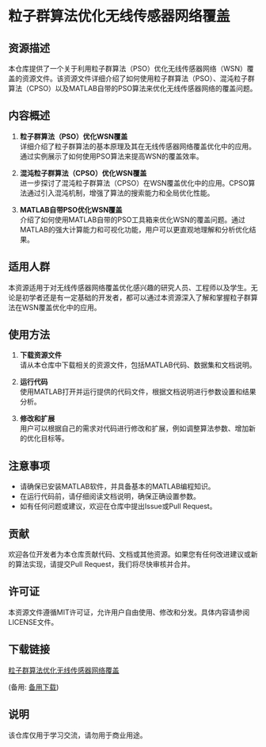 # 粒子群算法优化无线传感器网络覆盖

## 资源描述

本仓库提供了一个关于利用粒子群算法（PSO）优化无线传感器网络（WSN）覆盖的资源文件。该资源文件详细介绍了如何使用粒子群算法（PSO）、混沌粒子群算法（CPSO）以及MATLAB自带的PSO算法来优化无线传感器网络的覆盖问题。

## 内容概述

1. **粒子群算法（PSO）优化WSN覆盖**  
   详细介绍了粒子群算法的基本原理及其在无线传感器网络覆盖优化中的应用。通过实例展示了如何使用PSO算法来提高WSN的覆盖效率。

2. **混沌粒子群算法（CPSO）优化WSN覆盖**  
   进一步探讨了混沌粒子群算法（CPSO）在WSN覆盖优化中的应用。CPSO算法通过引入混沌机制，增强了算法的搜索能力和全局优化性能。

3. **MATLAB自带PSO优化WSN覆盖**  
   介绍了如何使用MATLAB自带的PSO工具箱来优化WSN的覆盖问题。通过MATLAB的强大计算能力和可视化功能，用户可以更直观地理解和分析优化结果。

## 适用人群

本资源适用于对无线传感器网络覆盖优化感兴趣的研究人员、工程师以及学生。无论是初学者还是有一定基础的开发者，都可以通过本资源深入了解和掌握粒子群算法在WSN覆盖优化中的应用。

## 使用方法

1. **下载资源文件**  
   请从本仓库中下载相关的资源文件，包括MATLAB代码、数据集和文档说明。

2. **运行代码**  
   使用MATLAB打开并运行提供的代码文件，根据文档说明进行参数设置和结果分析。

3. **修改和扩展**  
   用户可以根据自己的需求对代码进行修改和扩展，例如调整算法参数、增加新的优化目标等。

## 注意事项

- 请确保已安装MATLAB软件，并具备基本的MATLAB编程知识。
- 在运行代码前，请仔细阅读文档说明，确保正确设置参数。
- 如有任何问题或建议，欢迎在仓库中提出Issue或Pull Request。

## 贡献

欢迎各位开发者为本仓库贡献代码、文档或其他资源。如果您有任何改进建议或新的算法实现，请提交Pull Request，我们将尽快审核并合并。

## 许可证

本资源文件遵循MIT许可证，允许用户自由使用、修改和分发。具体内容请参阅LICENSE文件。

## 下载链接
[粒子群算法优化无线传感器网络覆盖](https://pan.quark.cn/s/2683809826ae) 

(备用: [备用下载](https://pan.baidu.com/s/1Jy0M9w9fERE9FpQAP-FOZw?pwd=1234))

## 说明

该仓库仅用于学习交流，请勿用于商业用途。
